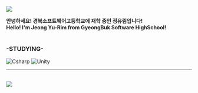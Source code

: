 <img src="https://capsule-render.vercel.app/api?type=waving&color=FF0000&height=250&section=header&text=Hello%20World!-nl-It's%20YuRim%20Jeong&fontSize=70&animation=twinkling&fontColor=FFFFFF&fontAlignY=20" />

**안녕하세요! 경북소프트웨어고등학교에 재학 중인 정유림입니다! <br/>
Hello! I'm Jeong Yu-Rim from GyeongBuk Software HighSchool!** <br/><br/>
### -STUDYING-
<img alt="Csharp" src ="https://img.shields.io/badge/Csharp-390091.svg?&style=for-the-badge&logo=Csharp&logoColor=white"/> <img alt="Unity" src ="https://img.shields.io/badge/Unity-#4c4c4c.svg?&style=for-the-badge&logo=Unity&logoColor=white"/>
 <br/>
* * *
<br/>
<img src="https://capsule-render.vercel.app/api?type=waving&color=FF0000&height=100&section=footer" />
<!--
**wjddbfla0716/wjddbfla0716** is a ✨ _special_ ✨ repository because its `README.md` (this file) appears on your GitHub profile.

Here are some ideas to get you started:

- 🔭 I’m currently working on ...
- 🌱 I’m currently learning ...
- 👯 I’m looking to collaborate on ...
- 🤔 I’m looking for help with ...
- 💬 Ask me about ...
- 📫 How to reach me: ...
- 😄 Pronouns: ...
- ⚡ Fun fact: ...
-->
